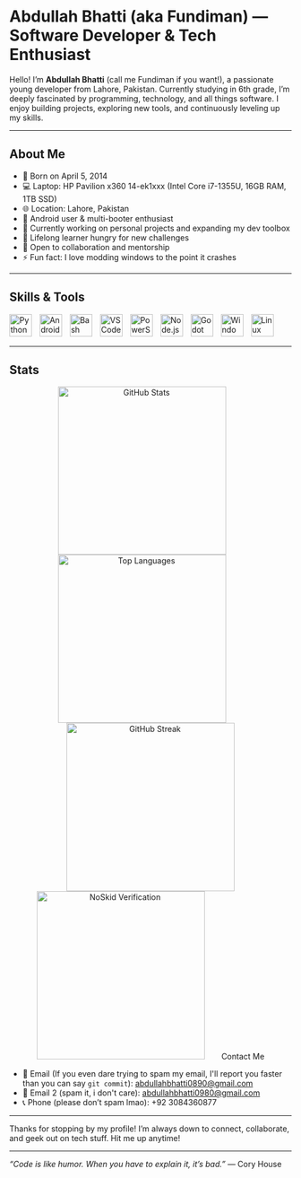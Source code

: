# Abdullah Bhatti (aka Fundiman) — Software Developer & Tech Enthusiast

Hello! I’m **Abdullah Bhatti** (call me Fundiman if you want!), a passionate young developer from Lahore, Pakistan. Currently studying in 6th grade, I’m deeply fascinated by programming, technology, and all things software. I enjoy building projects, exploring new tools, and continuously leveling up my skills.

---

## About Me

- 🎂 Born on April 5, 2014  
- 💻 Laptop: HP Pavilion x360 14-ek1xxx (Intel Core i7-1355U, 16GB RAM, 1TB SSD)  
- 🌐 Location: Lahore, Pakistan  
- 📱 Android user & multi-booter enthusiast  
- 🔭 Currently working on personal projects and expanding my dev toolbox  
- 🌱 Lifelong learner hungry for new challenges  
- 🤝 Open to collaboration and mentorship  
- ⚡ Fun fact: I love modding windows to the point it crashes

---

## Skills & Tools

<p align="left">
  <img src="https://cdn.jsdelivr.net/gh/devicons/devicon/icons/python/python-original.svg" alt="Python" width="40" height="40" style="margin-right: 10px;" />
  <img src="https://cdn.jsdelivr.net/gh/devicons/devicon/icons/android/android-original.svg" alt="Android" width="40" height="40" style="margin-right: 10px;" />
  <img src="https://cdn.jsdelivr.net/gh/devicons/devicon/icons/bash/bash-original.svg" alt="Bash" width="40" height="40" style="margin-right: 10px;" />
  <img src="https://cdn.jsdelivr.net/gh/devicons/devicon/icons/vscode/vscode-original.svg" alt="VSCode" width="40" height="40" style="margin-right: 10px;" />
  <img src="https://cdn.jsdelivr.net/gh/devicons/devicon/icons/powershell/powershell-original.svg" alt="PowerShell" width="40" height="40" style="margin-right: 10px;" />
  <img src="https://cdn.jsdelivr.net/gh/devicons/devicon/icons/nodejs/nodejs-original.svg" alt="Node.js" width="40" height="40" style="margin-right: 10px;" />
  <img src="https://cdn.jsdelivr.net/gh/devicons/devicon/icons/godot/godot-original.svg" alt="Godot" width="40" height="40" style="margin-right: 10px;" />
  <img src="https://cdn.jsdelivr.net/gh/devicons/devicon/icons/windows8/windows8-original.svg" alt="Windows" width="40" height="40" style="margin-right: 10px;" />
  <img src="https://cdn.jsdelivr.net/gh/devicons/devicon/icons/linux/linux-original.svg" alt="Linux" width="40" height="40" style="margin-right: 10px;" />
</p>

---
## Stats

<p align="center">
  <img src="https://github-readme-stats.vercel.app/api?username=Fundiman&show_icons=true&theme=github_dark&hide_title=true&hide_border=true&icon_color=79ff97" alt="GitHub Stats" width="300" style="margin-right:30px;" />
  <img src="https://github-readme-stats.vercel.app/api/top-langs/?username=Fundiman&layout=compact&theme=github_dark&hide_title=true&hide_border=true&langs_count=6" alt="Top Languages" width="300" style="margin-right:30px;" />
  <img src="https://github-readme-streak-stats.herokuapp.com/?user=Fundiman&theme=dark&hide_border=true&date_format=M%20j%5B%2C%20Y%5D" alt="GitHub Streak" width="300" />
  <img src="https://noskid.today/badge/470x200?repo=Fundiman/Fundiman&cache=false" alt="NoSkid Verification" width="300" style="margin-right:30px; />
</p>

---

## Contact Me

- 📧 Email (If you even dare trying to spam my email, I'll report you faster than you can say ```git commit```): abdullahbhatti0890@gmail.com  
- 📧 Email 2 (spam it, i don't care): abdullahbhatti0980@gmail.com
- 📞 Phone (please don’t spam lmao): +92 3084360877

---

Thanks for stopping by my profile! I’m always down to connect, collaborate, and geek out on tech stuff. Hit me up anytime!

---

*“Code is like humor. When you have to explain it, it’s bad.”* — Cory House
